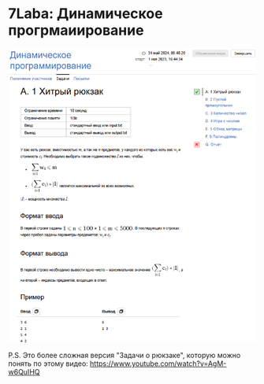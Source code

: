 # 7Laba: Динамическое прогрмаиирование

![image](.img/1.png)

P.S. Это более сложная версия "Задачи о рюкзаке", которую можно понять по этому видео: https://www.youtube.com/watch?v=AgM-w6QuIHQ